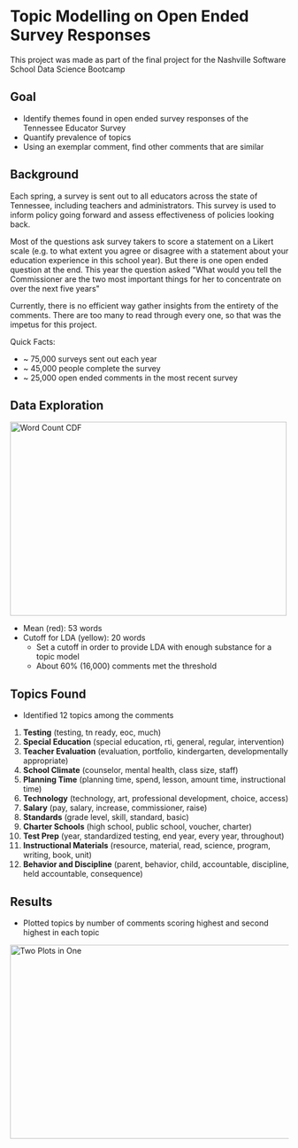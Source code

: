 # Topic Modelling on Open Ended Survey Responses

This project was made as part of the final project for the Nashville Software School Data Science Bootcamp

## Goal

* Identify themes found in open ended survey responses of the Tennessee Educator Survey
* Quantify prevalence of topics 
* Using an exemplar comment, find other comments that are similar

## Background 

Each spring, a survey is sent out to all educators across the state of Tennessee, including teachers and administrators. This survey is used to inform policy going forward and assess effectiveness of policies looking back.

Most of the questions ask survey takers to score a statement on a Likert scale (e.g. to what extent you agree or disagree with a statement about your education experience in this school year). But there is one open ended question at the end. This year the question asked "What would you tell the Commissioner are the two most important things for her to concentrate on over the next five years"

Currently, there is no efficient way gather insights from the entirety of the comments. There are too many to read through every one, so that was the impetus for this project.

Quick Facts:
* ~ 75,000 surveys sent out each year
* ~ 45,000 people complete the survey
* ~ 25,000 open ended comments in the most recent survey

## Data Exploration

<img src="/../screenshots/cdf_word_counts.png" width="500" height="350" title="Word Count CDF"> 

* Mean (red): 53 words
* Cutoff for LDA (yellow): 20 words
    * Set a cutoff in order to provide LDA with enough substance for a topic model
    * About 60% (16,000) comments met the threshold

## Topics Found

* Identified 12 topics among the comments

1. **Testing** (testing, tn ready, eoc, much)
2. **Special Education** (special education, rti, general, regular, intervention)
3. **Teacher Evaluation** (evaluation, portfolio, kindergarten, developmentally appropriate)
4. **School Climate** (counselor, mental health, class size, staff)
5. **Planning Time** (planning time, spend, lesson, amount time, instructional time)
6. **Technology** (technology, art, professional development, choice, access)
7. **Salary** (pay, salary, increase, commissioner, raise)
8. **Standards** (grade level, skill, standard, basic)
9. **Charter Schools** (high school, public school, voucher, charter)
10. **Test Prep** (year, standardized testing, end year, every year, throughout)
11. **Instructional Materials** (resource, material, read, science, program, writing, book, unit)
12. **Behavior and Discipline** (parent, behavior, child, accountable, discipline, held accountable, consequence)

## Results

* Plotted topics by number of comments scoring highest and second highest in each topic 

<img src="/../screenshots/capstone_presentation.png" width="700" height="350" title="Two Plots in One">
